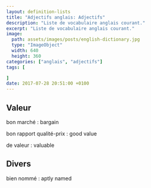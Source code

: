 ```yaml
---
layout: definition-lists
title: "Adjectifs anglais: Adjectifs"
description: "Liste de vocabulaire anglais courant."
excerpt: "Liste de vocabulaire anglais courant."
image:
  path: assets/images/posts/english-dictionary.jpg
  type: "ImageObject"
  width: 640
  height: 360
categories: ["anglais", "adjectifs"]
tags: [

]
date: 2017-07-28 20:51:00 +0100
---
```


## Valeur

bon marché
: bargain

bon rapport qualité-prix
: good value

de valeur
: valuable


## Divers

bien nommé
: aptly named
